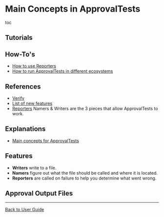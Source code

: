 # Main Concepts in ApprovalTests

toc

## Tutorials
## How-To's
  * [How to use Reporters](ReportersGettingStarted.md)
  * [How to run ApprovalTests in different ecosystems](EnvironmentSpecificTests.md)
   

## References
 * [Verify](Verify.md)
 * [List of new features](Features.md)
 * [Reporters](Reporters.md#top) Namers & Writers are the 3 pieces that allow ApprovalTests to work.


## Explanations
 * [Main concepts for ApprovalTests](explanations/MainConcepts.md)


## Features







 * **Writers** write to a file.
 * **Namers** figure out what the file should be called and where it is located.
 * **Reporters** are called on failure to help you determine what went wrong. 


## Approval Output Files


---

[Back to User Guide](readme.md#top)